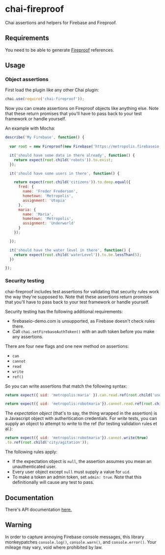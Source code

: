 chai-fireproof
==============

Chai assertions and helpers for Firebase and Fireproof.

## Requirements
You need to be able to generate [Fireproof](https://github.com/casetext/fireproof) references.

## Usage

### Object assertions

First load the plugin like any other Chai plugin:

```javascript
chai.use(require('chai-fireproof'));
```

Now you can create assertions on Fireproof objects like anything else.
Note that these return promises that you'll have to pass back to your test framework
or handle yourself.

An example with Mocha:
```javascript
describe('My Firebase', function() {
  
  var root = new Fireproof(new Firebase('https://metropolis.firebaseio.com'));

  it('should have some data in there already', function() {
    return expect(root.child('robots')).to.exist;
  });

  it('should have some users in there', function() {

    return expect(root.child('citizens')).to.deep.equal({
      fred: {
        name: 'Freder Frederson',
        hometown: 'Metropolis',
        assignment: 'Utopia'
      },
      maria: {
        name: 'Maria',
        hometown: 'Metropolis',
        assignment: 'Underworld'
      }
    });

  });

  it('should have the water level in there', function() {
    return expect(root.child('waterLevel')).to.be.lessThan(5);
  })

});
```

### Security testing

chai-fireproof includes test assertions for validating that security rules work
the way they're supposed to. Note that these assertions return promises that
you'll have to pass back to your test framework or handle yourself.

Security testing has the following additional requirements:
- firebaseio-demo.com is unsupported, as Firebase doesn't check rules there.
- Call ```chai.setFirebaseAuthToken()``` with an auth token before you make any assertions.

There are four new flags and one new method on assertions:
- ```can```
- ```cannot```
- ```read```
- ```write```
- ```ref()```

So you can write assertions that match the following syntax: 

```javascript
return expect({ uid: 'metropolis:maria' }).can.read.ref(root.child('users/maria'));
```

```javascript
return expect({ uid: 'metropolis:robotmaria'}).cannot.read.ref(root.child('users/maria'));
```

The _expectation object_ (that's to say, the thing wrapped in the assertion) is a
Javascript object with authentication credentials. For _write_ tests, you can supply
an object to attempt to write to the ref (for testing validation rules et al.):

```javascript
return expect({ uid: 'metropolis:robotmaria'}).cannot.write(true)
.to.ref(root.child('city/agitation'));
```

The following rules apply:
- If the expectation object is ```null```, the assertion assumes you mean an unauthenticated user.
- Every user object except ```null``` must supply a value for ```uid```.
- To make a token an admin token, set ```admin: true```. Note that this definitionally will cause
any test to pass.


## Documentation
There's API documentation [here.](https://github.com/casetext/chai-fireproof/blob/master/api.md)

## Warning

In order to capture annoying Firebase console messages, this library monkeypatches
```console.log()```, ```console.warn()```, and ```console.error()```. Your
mileage may vary, void where prohibited by law.
